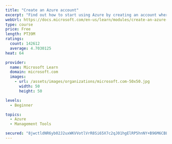 ```yaml
---
title: "Create an Azure account"
excerpt: "Find out how to start using Azure by creating an account where you’ll see services and personal settings for identity, billing, and preferences."
webUrl: https://docs.microsoft.com/en-us/learn/modules/create-an-azure-account/
type: course
price: Free
length: PT39M
ratings:
  count: 142612
  average: 4.7030125
heat: 64

provider:
  name: Microsoft Learn
  domain: microsoft.com
  images:
    - url: /assets/images/organizations/microsoft.com-50x50.jpg
      width: 50
      height: 50

levels:
  - Beginner

topics:
  - Azure
  - Management Tools

secured: "8jwctldNR6yb02J2uxWKVVotlVrR8Si65X7c2qJ01hgElRP5hnNY+B96M6CBLVEgKaSa7/gaIG70N9sGgO6OECUPV+th0CIyRWGWbRl7luRJpFI5dvDUM771gEqnPzZ032Gz6U/NLzZ9Xlz+g3B8RdA+X4NwZ0Xedduv2fn5sIJFDI6hQeIzD5VWMIoZjRGl+n3PXPlfl4J4LDMz5/O/p0HPxz9hALiyfRKgaupk+JPILoDm0zlydu0cUQ4823k1sR8HbpYSm+W9fT/t93EbTFh4z6QCgGcmKtNAhkpozH2lbfl3KWFLnLXGkY9alkxzekTbDK3Uue5m7gOKzTjdlIZFSMYwPpz7syMU3RiTjpPjwPhyMOJmfBJDnl4Zptmj/o2D6Pwa80uFB6mRcEtW8XKxNUkFNfpmwImUiudNZuxV3prFES771tVt03+1Vasl;Nr3c0Pt4s23L9KLn4UnXKg=="
---
```


